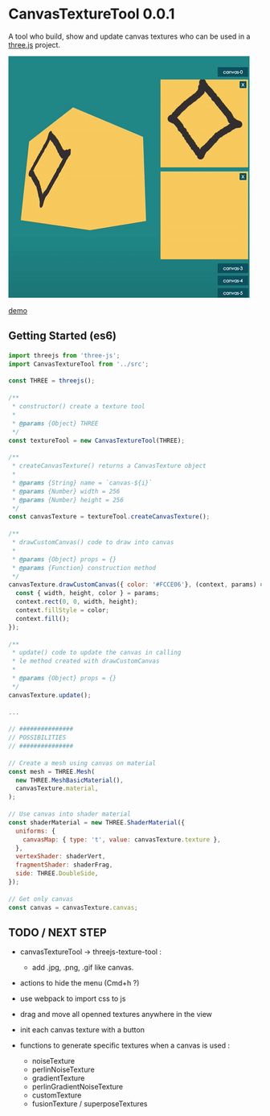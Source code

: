# CanvasTextureTool 0.0.1

A tool who build, show and update canvas textures who can be used in a [three.js](https://threejs.org/) project.


![Canvas Texture Tool demo](https://github.com/Jeremboo/threejs-texture-tool/blob/master/demo/demo.gif?raw=true)

[demo](http://codepen.io/Jeremboo/full/qqabKY/)


## Getting Started (es6)

```javascript
import threejs from 'three-js';
import CanvasTextureTool from '../src';

const THREE = threejs();

/**
 * constructor() create a texture tool
 *
 * @params {Object} THREE
 */
const textureTool = new CanvasTextureTool(THREE);

/**
 * createCanvasTexture() returns a CanvasTexture object
 *
 * @params {String} name = `canvas-${i}`
 * @params {Number} width = 256
 * @params {Number} height = 256
 */
const canvasTexture = textureTool.createCanvasTexture();

/**
 * drawCustomCanvas() code to draw into canvas
 *
 * @params {Object} props = {}
 * @params {Function} construction method
 */
canvasTexture.drawCustomCanvas({ color: '#FCCE06'}, (context, params) => {
  const { width, height, color } = params;
  context.rect(0, 0, width, height);
  context.fillStyle = color;
  context.fill();
});

/**
 * update() code to update the canvas in calling
 * le method created with drawCustomCanvas
 *
 * @params {Object} props = {}
 */
canvasTexture.update();

...

// ###############
// POSSIBILITIES
// ###############

// Create a mesh using canvas on material
const mesh = THREE.Mesh(
  new THREE.MeshBasicMaterial(),
  canvasTexture.material,
);

// Use canvas into shader material
const shaderMaterial = new THREE.ShaderMaterial({
  uniforms: {
    canvasMap: { type: 't', value: canvasTexture.texture },
  },
  vertexShader: shaderVert,
  fragmentShader: shaderFrag,
  side: THREE.DoubleSide,
});

// Get only canvas
const canvas = canvasTexture.canvas;
```
## TODO / NEXT STEP

- canvasTextureTool -> threejs-texture-tool :
  - add .jpg, .png, .gif like canvas.

- actions to hide the menu (Cmd+h ?)

- use webpack to import css to js

- drag and move all openned textures anywhere in the view

- init each canvas texture with a button

- functions to generate specific textures when a canvas is used :
  - noiseTexture
  - perlinNoiseTexture
  - gradientTexture
  - perlinGradientNoiseTexture
  - customTexture
  - fusionTexture / superposeTextures
